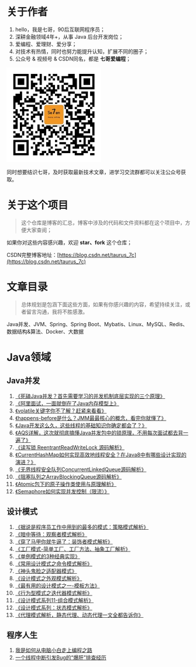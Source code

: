 # 关于作者
1. hello，我是七哥，90后互联网程序员；
2. 深耕金融领域4年+，从事 Java 后台开发岗位；
3. 爱编程、爱理财、爱分享；
4. 对技术有热情，同时也努力能提升认知，扩展不同的圈子；
5. 公众号 & 视频号 & CSDN同名，都是 **七哥爱编程**；

![公众号](./seven_qige.jpg)

同时想要结识七哥，及时获取最新技术文章，进学习交流群都可以关注公众号获取。

# 关于这个项目

> 这个仓库是博客的汇总，博客中涉及的代码和文件资料都在这个项目中，方便大家查阅；

如果你对这些内容感兴趣，欢迎 **star、fork** 这个仓库；

CSDN完整博客地址：[https://blog.csdn.net/taurus_7c](https://blog.csdn.net/taurus_7c)
 


# 文章目录
> 总体规划是包涵下面这些方面，如果有你感兴趣的内容，希望持续关注，或者留言沟通，我将不胜感激。

Java并发、JVM、Spring、Spring Boot、Mybatis、Linux、MySQL、Redis、数据结构&算法、Docker、大数据

# Java领域

## Java并发

1. [《死磕Java并发？首先需要学习的并发机制底层实现的三个原理》](https://coderluo.blog.csdn.net/article/details/105284029)
2. [《阿里面试，一面就倒在了Java内存模型上》](https://blog.csdn.net/taurus_7c/article/details/105309445)
3. [《volatile关键字你不了解？赶紧来看看》](https://blog.csdn.net/taurus_7c/article/details/105320119)
4. [《happens-before是什么？JMM最最核心的概念，看完你就懂了》](https://blog.csdn.net/taurus_7c/article/details/105345315)
5. [《Java开发这么久，这些线程的基础知识你确定都会了？》](https://blog.csdn.net/taurus_7c/article/details/105467897)
6. [《AQS详解，这次就彻底搞懂Java并发包中的锁原理，不用每次面试都去背一遍了》](https://blog.csdn.net/taurus_7c/article/details/105760231)
7. [《读写锁 ReentrantReadWriteLock 源码解析》](https://blog.csdn.net/taurus_7c/article/details/105891774)
8. [《CurrentHashMap如何实现高效地线程安全？在Java8中有哪些设计实现的演进？》](https://blog.csdn.net/taurus_7c/article/details/105963943)
9. [《无界线程安全队列ConcurrentLinkedQueue源码解析》](https://blog.csdn.net/taurus_7c/article/details/106075750)
10. [《阻塞队列之ArrayBlockingQueue源码解析》](https://blog.csdn.net/taurus_7c/article/details/109441942)
11. [《Atomic包下的原子操作类使用与原理解析》](https://blog.csdn.net/taurus_7c/article/details/108880857)
12. [《Semaphore如何实现并发控制（限流）》](https://blog.csdn.net/taurus_7c/article/details/109270098)

## 设计模式

1. [《据说是程序员工作中用到的最多的模式：策略模式解析》](https://blog.csdn.net/taurus_7c/article/details/106870960)
2. [《暗中等待：观察者模式解析》](https://blog.csdn.net/taurus_7c/article/details/106920978)
3. [《穿了马甲你就牛逼了：装饰者模式解析》](https://blog.csdn.net/taurus_7c/article/details/106969515)
4. [《工厂模式-简单工厂、工厂方法、抽象工厂解析》](https://blog.csdn.net/taurus_7c/article/details/107295308)
5. [《单例模式的3种经典实现》](https://blog.csdn.net/taurus_7c/article/details/107295431)
6. [《常用设计模式之命令模式解析》](https://blog.csdn.net/taurus_7c/article/details/107436260)
7. [《神头鬼脸之适配器模式》](https://blog.csdn.net/taurus_7c/article/details/107436469)
8. [《设计模式之外观模式解析》](https://blog.csdn.net/taurus_7c/article/details/107583873)
9. [《最有用的设计模式之一-模板方法》](https://blog.csdn.net/taurus_7c/article/details/107584205)
10. [《行为型模式之迭代器模式解析》](https://blog.csdn.net/taurus_7c/article/details/107649552)
11. [《设计模式系列11-组合模式解析》](https://blog.csdn.net/taurus_7c/article/details/107870010)
12. [《设计模式系列：状态模式解析》](https://blog.csdn.net/taurus_7c/article/details/107890173)
13. [《代理模式解析，静态代理、动态代理一文全都告诉你》](https://blog.csdn.net/taurus_7c/article/details/107890887)

## 程序人生

1. [我是如何从电脑小白走上编程之路](https://coderluo.blog.csdn.net/article/details/108270119)
2. [一个线程中断引发Bug的“爆肝”排查经历](https://coderluo.blog.csdn.net/article/details/109483049)
